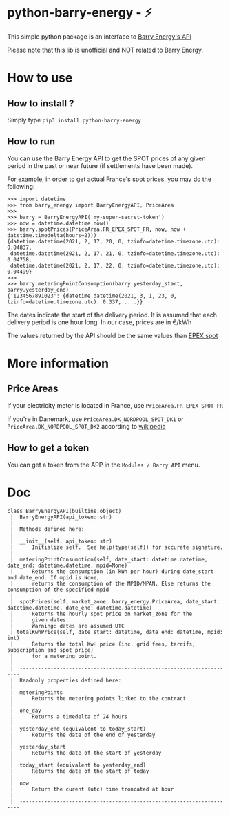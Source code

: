 # python-barry-energy - ⚡
This simple python package is an interface to [Barry Energy's API](https://developer.barry.energy/)

Please note that this lib is unofficial and NOT related to Barry Energy.

# How to use
## How to install ?
Simply type `pip3 install python-barry-energy`

## How to run
You can use the Barry Energy API to get the SPOT prices of any given period
in the past or near future (if settlements have been made).

For example, in order to get actual France's spot prices, you may do the following:
```python3
>>> import datetime
>>> from barry_energy import BarryEnergyAPI, PriceArea
>>>
>>> barry = BarryEnergyAPI('my-super-secret-token')
>>> now = datetime.datetime.now()
>>> barry.spotPrices(PriceArea.FR_EPEX_SPOT_FR, now, now + datetime.timedelta(hours=2)))
{datetime.datetime(2021, 2, 17, 20, 0, tzinfo=datetime.timezone.utc): 0.04837,
 datetime.datetime(2021, 2, 17, 21, 0, tzinfo=datetime.timezone.utc): 0.04758,
 datetime.datetime(2021, 2, 17, 22, 0, tzinfo=datetime.timezone.utc): 0.04499}
>>>
>>> barry.meteringPointConsumption(barry.yesterday_start, barry.yesterday_end)
{'1234567891023': {datetime.datetime(2021, 3, 1, 23, 0, tzinfo=datetime.timezone.utc): 0.337, ....}}
```
The dates indicate the start of the delivery period. It is assumed that each delivery period is one hour long. In our case, prices are in €/kWh

The values returned by the API should be the same values than [EPEX spot](https://www.epexspot.com/en/market-data)

# More information
## Price Areas
If your electricity meter is located in France, use `PriceArea.FR_EPEX_SPOT_FR`

If you're in Danemark, use `PriceArea.DK_NORDPOOL_SPOT_DK1` or `PriceArea.DK_NORDPOOL_SPOT_DK2` according to [wikipedia](https://en.wikipedia.org/wiki/Electricity_price_area)

## How to get a token
You can get a token from the APP in the `Modules / Barry API` menu.

# Doc
```
class BarryEnergyAPI(builtins.object)
 |  BarryEnergyAPI(api_token: str)
 |  
 |  Methods defined here:
 |  
 |  __init__(self, api_token: str)
 |      Initialize self.  See help(type(self)) for accurate signature.
 |  
 |  meteringPointConsumption(self, date_start: datetime.datetime, date_end: datetime.datetime, mpid=None)
 |      Returns the consumption (in kWh per hour) during date_start and date_end. If mpid is None,
 |      returns the consumption of the MPID/MPAN. Else returns the consumption of the specified mpid
 |  
 |  spotPrices(self, market_zone: barry_energy.PriceArea, date_start: datetime.datetime, date_end: datetime.datetime)
 |      Returns the hourly spot price on market_zone for the
 |      given dates.
 |      Warning: dates are assumed UTC
 | totalKwhPrice(self, date_start: datetime, date_end: datetime, mpid: int)
 |      Returns the total KwH price (inc. grid fees, tarrifs, subscription and spot price)
 |      for a metering point.
 |  
 |  ----------------------------------------------------------------------
 |  Readonly properties defined here:
 |  
 |  meteringPoints
 |      Returns the metering points linked to the contract
 |  
 |  one_day
 |      Returns a timedelta of 24 hours
 |  
 |  yesterday_end (equivalent to today_start)
 |      Returns the date of the end of yesterday
 |  
 |  yesterday_start 
 |      Returns the date of the start of yesterday
 |
 |  today_start (equivalent to yesterday_end)
 |      Returns the date of the start of today
 |
 |  now
 |      Return the curent (utc) time troncated at hour
 |  
 |  ----------------------------------------------------------------------
 ```